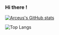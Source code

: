 ### Hi there !

[![Arceus's GitHub stats](https://github-readme-stats.vercel.app/api?username=Arceus&title_color=7289DA&icon_color=7289DA&text_color=FFFFFF&bg_color=2C2F33&show_icons=true)](https://github.com/RSGameTech)

![Top Langs](https://github-readme-stats.vercel.app/api/top-langs/?username=Arceus&theme=onedark&layout=compact)

